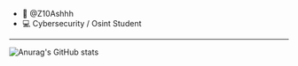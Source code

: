 - 👋 @Z10Ashhh 
- 💻 Cybersecurity / Osint Student



--------------------------------------------------------

<i class="programming lang-ruby"></i>
<i class="programming lang-javascript"></i>
<i class="programming lang-cpp"></i>
<i class="programming lang-typescript"></i>
<i class="programming lang-python"></i>
<i class="programming lang-kotlyn"></i>           ![Anurag's GitHub stats](https://github-readme-stats.vercel.app/api?username=Ash&show_icons=true&theme=radical)
